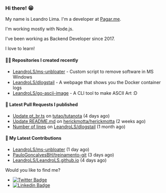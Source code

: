 ### Hi there! 😁 

My name is Leandro Lima. I'm a developer at [Pagar.me](https://pagar.me/).  

I'm working mostly with Node.js. 

I've been working as Backend Developer since 2017. 

I love to learn!  

#### 👨‍💻 Repositories I created recently
- [LeandroLS/ms-unbloater](https://github.com/LeandroLS/ms-unbloater) - Custom script to remove software in MS Windows
- [LeandroLS/dlogstail](https://github.com/LeandroLS/dlogstail) - A webpage that shows you the Docker container logs
- [LeandroLS/go-ascii-image](https://github.com/LeandroLS/go-ascii-image) - A CLI tool to make ASCII Art :D

#### 🔨 Latest Pull Requests I published

- [Update pt_br.ts](https://github.com/tutao/tutanota/pull/4040) on [tutao/tutanota](https://github.com/tutao/tutanota) (4 days ago)
- [Update README.md](https://github.com/herickmotta/herickmotta/pull/1) on [herickmotta/herickmotta](https://github.com/herickmotta/herickmotta) (2 weeks ago)
- [Number of lines](https://github.com/LeandroLS/dlogstail/pull/3) on [LeandroLS/dlogstail](https://github.com/LeandroLS/dlogstail) (1 month ago)

#### :construction_worker: My Latest Contributions

- [LeandroLS/ms-unbloater](https://github.com/LeandroLS/ms-unbloater) (1 day ago)
- [PauloGoncalvesBH/treinamento-git](https://github.com/PauloGoncalvesBH/treinamento-git) (3 days ago)
- [LeandroLS/LeandroLS.github.io](https://github.com/LeandroLS/LeandroLS.github.io) (4 days ago)

Would you like to find me?

- [![Twitter Badge](https://img.shields.io/badge/-Twitter-1ca0f1?style=flat-square&labelColor=1ca0f1&logo=twitter&logoColor=white&link=https://twitter.com/le_limasilva)](https://twitter.com/le_limasilva)  
- [![Linkedin Badge](https://img.shields.io/badge/-LinkedIn-blue?style=flat-square&logo=Linkedin&logoColor=white&link=https://www.linkedin.com/in/llimasilva/)](https://www.linkedin.com/in/llimasilva/)  
